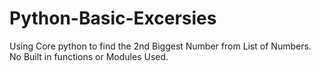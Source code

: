 # Python-Basic-Excersies
Using Core python to find the 2nd Biggest Number from List of Numbers. No Built in functions or Modules Used.
